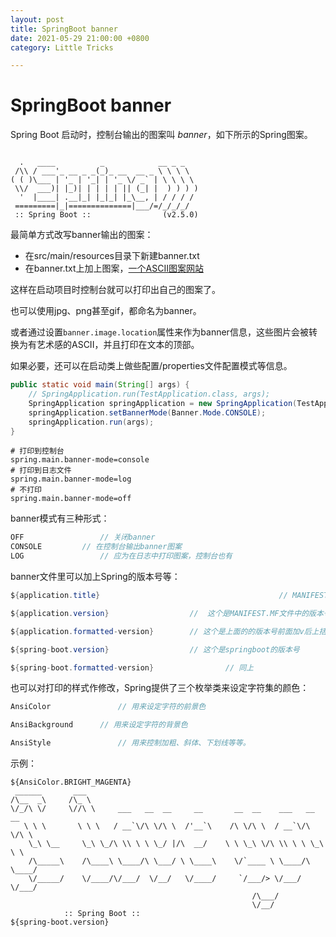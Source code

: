 ```yaml
---
layout: post
title: SpringBoot banner
date: 2021-05-29 21:00:00 +0800
category: Little Tricks

---
```


# SpringBoot banner

Spring Boot 启动时，控制台输出的图案叫 *banner*，如下所示的Spring图案。

```

  .   ____          _            __ _ _
 /\\ / ___'_ __ _ _(_)_ __  __ _ \ \ \ \
( ( )\___ | '_ | '_| | '_ \/ _` | \ \ \ \
 \\/  ___)| |_)| | | | | || (_| |  ) ) ) )
  '  |____| .__|_| |_|_| |_\__, | / / / /
 =========|_|==============|___/=/_/_/_/
 :: Spring Boot ::                (v2.5.0)

```



最简单方式改写banner输出的图案：

* 在src/main/resources目录下新建banner.txt
* 在banner.txt上加上图案，[一个ASCII图案网站](http://patorjk.com/software/taag/)

这样在启动项目时控制台就可以打印出自己的图案了。

也可以使用jpg、png甚至gif，都命名为banner。

或者通过设置`banner.image.location`属性来作为banner信息，这些图片会被转换为有艺术感的ASCII，并且打印在文本的顶部。



如果必要，还可以在启动类上做些配置/properties文件配置模式等信息。

```java
public static void main(String[] args) {
    // SpringApplication.run(TestApplication.class, args);
    SpringApplication springApplication = new SpringApplication(TestApplication.class);
    springApplication.setBannerMode(Banner.Mode.CONSOLE);
    springApplication.run(args);
}
```

```properties
# 打印到控制台
spring.main.banner-mode=console
# 打印到日志文件
spring.main.banner-mode=log
# 不打印
spring.main.banner-mode=off
```

banner模式有三种形式：

```java
OFF					// 关闭banner
CONSOLE			// 在控制台输出banner图案
LOG					// 应为在日志中打印图案，控制台也有
```

banner文件里可以加上Spring的版本号等：

```java
${application.title}										// MANIFEST.MF文件中的应用名称

${application.version}                  //  这个是MANIFEST.MF文件中的版本号  

${application.formatted-version}        // 这个是上面的的版本号前面加v后上括号  

${spring-boot.version}                  // 这个是springboot的版本号  

${spring-boot.formatted-version}				// 同上
```

也可以对打印的样式作修改，Spring提供了三个枚举类来设定字符集的颜色：

```java
AnsiColor 				// 用来设定字符的前景色

AnsiBackground 		// 用来设定字符的背景色

AnsiStyle 				// 用来控制加粗、斜体、下划线等等。
```

示例：

```
${AnsiColor.BRIGHT_MAGENTA}
 ______       ___
/\__  _\     /\_ \
\/_/\ \/     \//\ \     ___   __  __     __       __  __    ___   __  __
   \ \ \       \ \ \   / __`\/\ \/\ \  /'__`\    /\ \/\ \  / __`\/\ \/\ \
    \_\ \__     \_\ \_/\ \\ \ \ \_/ |/\  __/    \ \ \_\ \/\ \\ \ \ \_\ \ \
    /\_____\    /\____\ \____/\ \___/ \ \____\    \/`____ \ \____/\ \____/
    \/_____/    \/____/\/___/  \/__/   \/____/     `/___/> \/___/  \/___/
                                                      /\___/
                                                      \/__/
    		:: Spring Boot ::																${spring-boot.version}   
```

